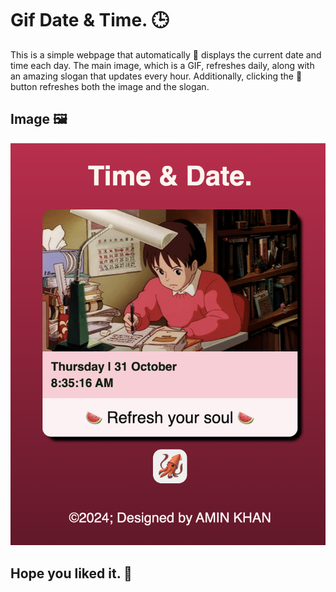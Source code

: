 # Gif Date & Time.  🕒

This is a simple webpage that automatically 🔄 displays the current date and time each day. The main image, which is a GIF, refreshes daily, along with an amazing slogan that updates every hour. Additionally, clicking the 🦑 button refreshes both the image and the slogan.

## Image 🖼️ 

![Main Image](mdSHot.png)

## Hope you liked it. 🌟
